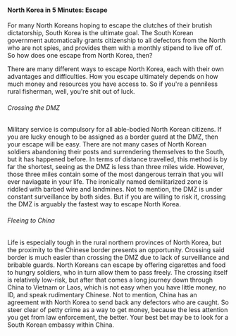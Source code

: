 #### North Korea in 5 Minutes: Escape

For many North Koreans hoping to escape the clutches of their brutish dictatorship, South Korea is the ultimate goal. The South Korean government automatically grants citizenship to all defectors from the North who are not spies, and provides them with a monthly stipend to live off of. So how does one escape from North Korea, then?

There are many different ways to escape North Korea, each with their own advantages and difficulties. How you escape ultimately depends on how much money and resources you have access to. So if you're a penniless rural fisherman, well, you're shit out of luck.

###### Crossing the DMZ
Military service is compulsory for all able-bodied North Korean citizens. If you are lucky enough to be assigned as a border guard at the DMZ, then your escape will be easy. There are not many cases of North Korean soldiers abandoning their posts and surrendering themselves to the South, but it has happened before. In terms of distance travelled, this method is by far the shortest, seeing as the DMZ is less than three miles wide. However, those three miles contain some of the most dangerous terrain that you will ever naviagate in your life. The ironically named demilitarized zone is riddled with barbed wire and landmines. Not to mention, the DMZ is under constant surveillance by both sides. But if you are willing to risk it, crossing the DMZ is arguably the fastest way to escape North Korea.

###### Fleeing to China
Life is especially tough in the rural northern provinces of North Korea, but the proximity to the Chinese border presents an opportunity. Crossing said border is much easier than crossing the DMZ due to lack of surveillance and bribable guards. North Koreans can escape by offering cigarettes and food to hungry soldiers, who in turn allow them to pass freely. The crossing itself is relatively low-risk, but after that comes a long journey down through China to Vietnam or Laos, which is not easy when you have little money, no ID, and speak rudimentary Chinese. Not to mention, China has an agreement with North Korea to send back any defectors who are caught. So steer clear of petty crime as a way to get money, because the less attention you get from law enforcement, the better. Your best bet may be to look for a South Korean embassy within China.
